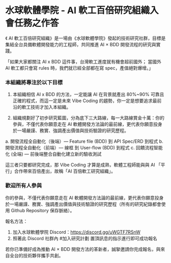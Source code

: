 # 水球軟體學院 - AI 軟工百倍研究組織入會任務之作答

《 AI 軟工百倍研究組織》是一場由《水球軟體學院》發起的技術研究社群，目標是集結全台具備軟體開發能力的工程師，共同推進 AI × BDD 開發流程的研究與實踐。

「如果大家都關注 AI x BDD 這件事，台灣軟工進度就有機會超前國外；
當國外 AI 軟工都只會寫 rules 時，我們就已經全部都在寫 spec，產值絕對爆增。」

### 本組織將專注於以下目標

1. 本組織相信 AI x BDD 的方法，一定能讓 AI 在背景就產出 80%~90% 可靠且正確的程式，而這一定是未來 Vibe Coding 的趨勢，你一定是想要追求最前沿的軟工技術才加入本組織。

2. 組織規劃好了初步研究藍圖，分為底下三大路線，每一大路線賞金十萬：​你的參與，不僅代表你願意走在 AI 軟體開發方法論的最前線，更代表你願意投身於一場嚴謹、務實、強調產出價值與技術驗證的研究歷程。

a. 開發流程全自動化（後端）— Feature file (BDD) 到 API Spec/ERD 到程式
b. 開發流程全自動化（前端）— 線框 到 User-flow (BDD) 到程式
c. 回饋流程智能化 (全端) — 前後端整合自動化建立新的驗收測試

這三者只要都研究完成，那 Vibe Coding 才算是成熟，軟體工程師能與與 AI 「平行」合作帶來百倍產出，故稱「AI 百倍軟工研究組織」。

### 歡迎所有人參與

你的參與，不僅代表你願意走在 AI 軟體開發方法論的最前線，更代表你願意投身於一場嚴謹、務實、強調產出價值與技術驗證的研究歷程（所有的研究紀錄都會使用 Github Repository 保存脈絡）。

報名方法：
1. 加入水球軟體學院 Discord：https://discord.gg/uWGTF7RSnW
2. 照著此 Discord 社群內 #加入研究計劃 置頂訊息的指示進行即可成功報名

若你已準備好成為推動 AI × BDD 開發方法的革新者，誠摯邀請你完成報名，與來自全台的技術夥伴攜手共創。
